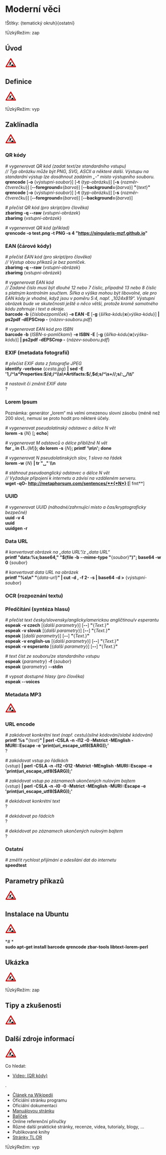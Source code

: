 <!--

Linux Kniha kouzel, kapitola Moderní věci
Copyright (c) 2019, 2020 Singularis <singularis@volny.cz>

Toto dílo je dílem svobodné kultury; můžete ho šířit a modifikovat pod
podmínkami licence Creative Commons Attribution-ShareAlike 4.0 International
vydané neziskovou organizací Creative Commons. Text licence je přiložený
k tomuto projektu nebo ho můžete najít na webové adrese:

https://creativecommons.org/licenses/by-sa/4.0/

-->
<!--
Poznámky:

⊨
-->

# Moderní věci

!Štítky: {tematický okruh}{ostatní}

!ÚzkýRežim: zap

## Úvod
<!--
- Vymezte, co je předmětem této kapitoly.
- Obecně popište základní principy, na kterých fungují používané nástroje.
- Uveďte, co kapitola nepokrývá, ačkoliv by to čtenář mohl očekávat.
-->
![ve výstavbě](../obrázky/ve-výstavbě.png)

## Definice
<!--
- Uveďte výčet specifických pojmů pro použití v této kapitole a tyto pojmy definujte co nejprecizněji.
-->
![ve výstavbě](../obrázky/ve-výstavbě.png)

!ÚzkýRežim: vyp

## Zaklínadla
<!--
- Rozdělte na podsekce a naplňte „zaklínadly“.
-->
![ve výstavbě](../obrázky/ve-výstavbě.png)

### QR kódy

*# vygenerovat QR kód (zadat text/ze standardního vstupu)*<br>
*// Typ obrázku může být PNG, SVG, ASCII a některé další. Výstupu na standardní výstup lze dosáhnout zadáním „-“ místo výstupního souboru.*<br>
**qrencode** [**-o** {*výstupní-soubor*}] <nic>[**-t** {*typ-obrázku*}] <nic>[**-s** {*rozměr-čtverečku*}] <nic>[**\-\-foreground=**{*barva*}] <nic>[**\-\-background=**{*barva*}] **"**{*text*}**"**<br>
**qrencode** [**-o** {*výstupní-soubor*}] <nic>[**-t** {*typ-obrázku*}] <nic>[**-s** {*rozměr-čtverečku*}] <nic>[**\-\-foreground=**{*barva*}] <nic>[**\-\-background=**{*barva*}]

*# přečíst QR kód (pro skript/pro člověka)*<br>
**zbarimg -q \-\-raw** {*vstupní-obrázek*}<br>
**zbarimg** {*vstupní-obrázek*}

*# vygenerovat QR kód (příklad)*<br>
**qrencode -o test.png -t PNG -s 4 "https://singularis-mzf.github.io"**

### EAN (čárové kódy)

*# přečíst EAN kód (pro skript/pro člověka)*<br>
*// Výstup obou příkazů je bez pomlček.*<br>
**zbarimg -q \-\-raw** {*vstupní-obrázek*}<br>
**zbarimg** {*vstupní-obrázek*}
<!--
Vyžaduje balíček „zbar-tools“.
-->

*# vygenerovat EAN kód*<br>
*// Zadané číslo musí být dlouhé 12 nebo 7 číslic, případně 13 nebo 8 číslic s platným kontrolním součtem. Šířka a výška mohou být libovolné, ale pro EAN kódy je vhodné, když jsou v poměru 5:4, např. „1024x819“. Výstupní obrázek bude ve skutečnosti ještě o něco větší, protože kromě samotného kódu zahrnuje i text a okraje.*<br>
**barcode -b** {*číslobezpomlček*} **-e EAN -E** [**-g** {*šířka-kódu*}**x**{*výška-kódu*}] **\| ps2pdf -dEPSCrop -** {*název-souboru.pdf*}
<!--
Vyžaduje balíček „barcode“ a povolit čtení formátu EPS.
Také možno „**epspdf** {*název-souboru*}**.eps**“ a umí konverzi na grayscale, ale vyžaduje balíček „texlive-pictures“.
-->

*# vygenerovat EAN kód pro ISBN*<br>
**barcode -b** {*ISBN-s-pomlčkami*} **-e ISBN -E** [**-g** {*šířka-kódu*}**x**{*výška-kódu*}] **\| ps2pdf -dEPSCrop -** {*název-souboru.pdf*}

### EXIF (metadata fotografií)

*# přečíst EXIF data z fotografie JPEG*<br>
**identify -verbose** {*cesta.jpg*} **\| sed -E '1,/^\\s\*Properties:$/d;/^\\s\*Artifacts:$/,$d;s/^\\s+//;s/:&blank;/\\t/'**

*# nastavit či změnit EXIF data*<br>
?

### Lorem Ipsum

Poznámka: generátor „lorem“ má velmi omezenou slovní zásobu (méně než 200 slov),
nemusí se proto hodit pro některé účely.

*# vygenerovat pseudolatinský odstavec o délce N vět*<br>
**lorem -s** {*N*} [**; echo**]

*# vygenerovat M odstavců o délce přibližně N vět*<br>
**for \_ in {1..**{*M*}**\}; do lorem -s** {*N*}**; printf '\\n\\n'; done**

*# vygenerovat N pseudolatinských slov, 1 slovo na řádek*<br>
**lorem -w** {*N*} **\| tr "&blank;" \\\\n**

*# stáhnout pseudoanglický odstavec o délce N vět*<br>
*// Vyžaduje připojení k internetu a závisí na vzdáleném serveru.*<br>
**wget -qO- http://metaphorsum.com/sentences/**{*N*} [**\| fmt**]

<!--
http://www.lipsum.cz/ (text v poměrně kvalitní češtině, ale věty se mohou opakovat)
https://cs.lipsum.com/ (stránka česky, text v pseudolatině)
-->

### UUID

*# vygenerovat UUID (náhodné/zahrnující místo a čas/kryptograficky bezpečné)*<br>
**uuid -v 4**<br>
**uuid**<br>
**uuidgen -r**

### Data URL

*# konvertovat obrázek na „data URL“/z „data URL“*<br>
**printf "data:%s;base64," "$(file -b \-\-mime-type "**{*soubor*}**")"; base64 -w 0** {*soubor*}

*# konvertovat data URL na obrázek*<br>
**printf "%s\\n" "**{*data-url*}**" \| cut -d , -f 2- -s \| base64 -d &gt;** {*výstupní-soubor*}

### OCR (rozpoznání textu)


### Předčítání (syntéza hlasu)

<!--
[**-w** {*cíl.wav*}]
**espeak -v czech -f** {*soubor*}
**espeak -v czech \-\-stdin**

russian
french
spanish
german
-->

*# přečíst text česky/slovensky/anglicky/americkou angličtinou/v esperantu*<br>
**espeak -v czech** [{*další parametry*}] <nic>[**\-\-**] **"**{*Text.*}**"**<br>
**espeak -v slovak** [{*další parametry*}] <nic>[**\-\-**] **"**{*Text.*}**"**<br>
**espeak** [{*další parametry*}] <nic>[**\-\-**] **"**{*Text.*}**"**<br>
**espeak -v english-us** [{*další parametry*}] <nic>[**\-\-**] **"**{*Text.*}**"**<br>
**espeak -v esperanto** [{*další parametry*}] <nic>[**\-\-**] **"**{*Text.*}**"**<br>

*# text číst ze souboru/ze standardního vstupu*<br>
**espeak** {*parametry*} **-f** {*soubor*}<br>
**espeak** {*parametry*} **\-\-stdin**

*# vypsat dostupné hlasy (pro člověka)*<br>
**espeak \-\-voices**

<!--
sudo apt-get install espeak
-->


### Metadata MP3

![ve výstavbě](../obrázky/ve-výstavbě.png)

### URL encode

*# zakódovat konkrétní text (např. cestu)(silné kódování/slabé kódování)*<br>
**printf %s "**{*text*}**" \| perl -CSLA -n -l12 -0 -Mstrict -MEnglish -MURI::Escape -e 'print(uri\_escape\_utf8($ARG));'**<br>
?
<!--
**printf %s "**{*text*}**" \| perl -CSLA -n -l12 -0 -Mstrict -MEnglish -MURI::Escape -e 'print(uri\_escape\_utf8($ARG, "^][A-Za-z0-9._~:/?#-@!\\$&'\\''()\*+,;=-"));'**
-->

*# zakódovat vstup po řádkách*<br>
{*vstup*} **\| perl -CSLA -n -l12 -012 -Mstrict -MEnglish -MURI::Escape -e 'print(uri\_escape\_utf8($ARG));'**

*# zakódovat vstup po záznamech ukončených nulovým bajtem*<br>
{*vstup*} **\| perl -CSLA -n -l0 -0 -Mstrict -MEnglish -MURI::Escape -e 'print(uri\_escape\_utf8($ARG));'**

*# dekódovat konkrétní text*<br>
?

*# dekódovat po řádcích*<br>
?

*# dekódovat po záznamech ukončených nulovým bajtem*<br>
?

<!--
**urlencode \-\- "**{*text*}**" \| tail -c +6**
Nefunguje:
1. „urlencode "-m"“ nevypíše nic (mělo by konverzi „-m“)
2. ne-ASCII bajty vypisuje jako %FF, což zničí znaky UTF-8

*# dekódovat*<br>
**urlencode -d "**{*text*}**"**
-->

### Ostatní

*# změřit rychlost přijímání a odesílání dat do internetu*<br>
**speedtest**
<!--
Vyžaduje balíček speedtest-cli
-->

## Parametry příkazů
<!--
- Pokud zaklínadla nepředstavují kompletní příkazy, v této sekci musíte popsat, jak z nich kompletní příkazy sestavit.
- Jinak by zde měl být přehled nejužitečnějších parametrů používaných nástrojů.
-->
![ve výstavbě](../obrázky/ve-výstavbě.png)

## Instalace na Ubuntu
<!--
- Jako zaklínadlo bez titulku uveďte příkazy (popř. i akce) nutné k instalaci a zprovoznění všech nástrojů požadovaných kterýmkoliv zaklínadlem uvedeným v kapitole. Po provedení těchto činností musí být nástroje plně zkonfigurované a připravené k práci.
- Ve výčtu balíčků k instalaci vycházejte z minimální instalace Ubuntu.
-->
![ve výstavbě](../obrázky/ve-výstavbě.png)

*# *<br>
**sudo apt-get install barcode qrencode zbar-tools libtext-lorem-perl**

## Ukázka
<!--
- Tuto sekci ponechávat jen v kapitolách, kde dává smysl.
- Zdrojový kód, konfigurační soubor nebo interakce s programem, a to v úplnosti – ukázka musí být natolik úplná, aby ji v této podobě šlo spustit, ale současně natolik stručná, aby se vešla na jednu stranu A5.
- Snažte se v ukázce ilustrovat co nejvíc zaklínadel z této kapitoly.
-->
![ve výstavbě](../obrázky/ve-výstavbě.png)

!ÚzkýRežim: zap

## Tipy a zkušenosti
<!--
- Do odrážek uveďte konkrétní zkušenosti, které jste při práci s nástrojem získali; zejména případy, kdy vás chování programu překvapilo nebo očekáváte, že by mohlo překvapit začátečníky.
- Popište typické chyby nových uživatelů a jak se jim vyhnout.
- Buďte co nejstručnější; neodbíhejte k popisování čehokoliv vedlejšího, co je dost možné, že už čtenář zná.
-->
![ve výstavbě](../obrázky/ve-výstavbě.png)

## Další zdroje informací
<!--
- Uveďte, které informační zdroje jsou pro začátečníka nejlepší k získání rychlé a obsáhlé nápovědy. Typicky jsou to manuálové stránky, vestavěná nápověda programu nebo webové zdroje. Můžete uvést i přímé odkazy.
- V seznamu uveďte další webové zdroje, knihy apod.
- Pokud je vestavěná dokumentace programů (typicky v adresáři /usr/share/doc) užitečná, zmiňte ji také.
- Poznámka: Protože se tato sekce tiskne v úzkém režimu, zaklínadla smíte uvádět pouze bez titulku a bez poznámek pod čarou!
-->
![ve výstavbě](../obrázky/ve-výstavbě.png)

Co hledat:

* [Video: (QR kódy)](https://www.youtube.com/watch?v=6ov65LrL-Zg)

.

* [Článek na Wikipedii](https://cs.wikipedia.org/wiki/Hlavn%C3%AD_strana)
* Oficiální stránku programu
* Oficiální dokumentaci
* [Manuálovou stránku](http://manpages.ubuntu.com/)
* [Balíček](https://packages.ubuntu.com/)
* Online referenční příručky
* Různé další praktické stránky, recenze, videa, tutorialy, blogy, ...
* Publikované knihy
* [Stránky TL;DR](https://github.com/tldr-pages/tldr/tree/master/pages/common)

!ÚzkýRežim: vyp
